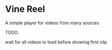 Vine Reel
===

A simple player for videos from many sources



TODO:

  wait for all videos to load before showing first clip